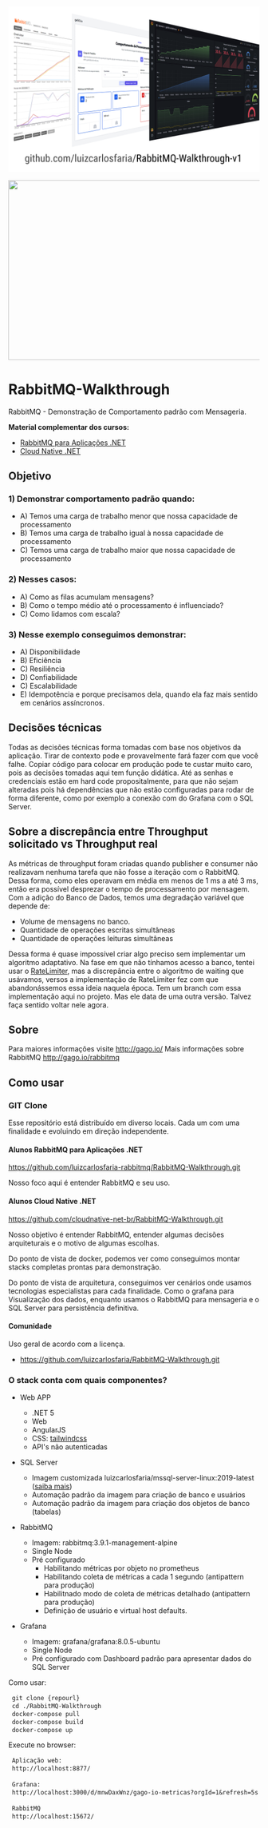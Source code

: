 


![image info](./RabbitMQ-Walkthrough-v1.png)

<p align="center">
  <a href="https://www.youtube.com/watch?v=dAsJn_HDi6U">
    <img width="640" height="360" src="https://j.gifs.com/r22qEL.gif">
  </a>
</p>

# RabbitMQ-Walkthrough

RabbitMQ - Demonstração de Comportamento padrão com Mensageria.

**Material complementar dos cursos:**

 - [RabbitMQ para Aplicações .NET](https://lp.gago.io/rabbitmq) 
 - [Cloud Native .NET](http://cloudnative.net.br/)
  
## Objetivo

### 1) Demonstrar comportamento padrão quando:

- A) Temos uma carga de trabalho menor que nossa capacidade de processamento
- B) Temos uma carga de trabalho igual à nossa capacidade de processamento 
- C) Temos uma carga de trabalho maior que nossa capacidade de processamento 

### 2) Nesses casos:
- A) Como as filas acumulam mensagens?
- B) Como o tempo médio até o processamento é influenciado?
- C) Como lidamos com escala?

### 3) Nesse exemplo conseguimos demonstrar:
- A) Disponibilidade
- B) Eficiência
- C) Resiliência
- D) Confiabilidade
- C) Escalabilidade
- E) Idempotência e porque precisamos dela, quando ela faz mais sentido em cenários assíncronos.

## Decisões técnicas

Todas as decisões técnicas forma tomadas com base nos objetivos da aplicação. 
Tirar de contexto pode e provavelmente fará  fazer com que você falhe.
Copiar código para colocar em produção pode te custar muito caro, pois as decisões tomadas aqui tem função didática.
Até as senhas e credenciais estão em hard code propositalmente, para que não sejam alteradas pois há dependências que não estão configuradas para rodar de forma diferente, como por exemplo a conexão com do Grafana com o SQL Server.

## Sobre a discrepância entre Throughput solicitado vs Throughput real

As métricas de throughput foram criadas quando publisher e consumer não realizavam nenhuma tarefa que não fosse a iteração com o RabbitMQ. Dessa forma, como eles operavam em média em menos de 1 ms a até 3 ms, então era possível desprezar o tempo de processamento por mensagem.
Com a adição do Banco de Dados, temos uma degradação variável que depende de:

 - Volume de mensagens no banco.
 - Quantidade de operações escritas simultâneas
 - Quantidade de operações leituras simultâneas

Dessa forma é quase impossível criar algo preciso sem implementar um algoritmo adaptativo. 
Na fase em que não tínhamos acesso a banco, tentei usar o [RateLimiter](https://github.com/David-Desmaisons/RateLimiter), mas a discrepância entre o algoritmo de waiting que usávamos, versos a implementação de RateLimiter fez com que abandonássemos essa ideia naquela época. Tem um branch com essa implementação aqui no projeto. Mas ele data de uma outra versão. Talvez faça sentido voltar nele agora.

## Sobre
Para maiores informações visite http://gago.io/
Mais informações sobre RabbitMQ http://gago.io/rabbitmq


## Como usar

### GIT Clone

Esse repositório está distribuído em diverso locais. Cada um com uma finalidade e evoluindo em direção independente.

#### Alunos RabbitMQ para Aplicações .NET

https://github.com/luizcarlosfaria-rabbitmq/RabbitMQ-Walkthrough.git

Nosso foco aqui é entender RabbitMQ e seu uso.

#### Alunos Cloud Native .NET

https://github.com/cloudnative-net-br/RabbitMQ-Walkthrough.git

Nosso objetivo é entender RabbitMQ, entender algumas decisões arquiteturais e o motivo de algumas escolhas.

Do ponto de vista de docker, podemos ver como conseguimos montar stacks completas prontas para demonstração.

Do ponto de vista de arquitetura, conseguimos ver cenários onde usamos tecnologias especialistas para cada finalidade. Como o grafana para Visualização dos dados, enquanto usamos o RabbitMQ para mensageria e o SQL Server para persistência definitiva.

#### Comunidade 

Uso geral de acordo com a licença.

- https://github.com/luizcarlosfaria/RabbitMQ-Walkthrough.git

### O stack conta com quais componentes?

- Web APP 
    - .NET 5
    - Web
    - AngularJS
    - CSS: [tailwindcss](https://tailwindcss.com/)
    - API's não autenticadas

- SQL Server
    - Imagem customizada luizcarlosfaria/mssql-server-linux:2019-latest ([saiba mais](https://gago.io/blog/projetos/mssql-server-linux/))
    - Automação padrão da imagem para criação de banco e usuários
    - Automação padrão da imagem para criação dos objetos de banco (tabelas)

- RabbitMQ 
    - Imagem: rabbitmq:3.9.1-management-alpine
    - Single Node
    - Pré configurado
      -  Habilitando métricas por objeto no prometheus
      -  Habilitando coleta de métricas a cada 1 segundo (antipattern para produção)
      -  Habilitnado modo de coleta de métricas detalhado  (antipattern para produção)
      -  Definição de usuário e virtual host defaults.

- Grafana
    - Imagem: grafana/grafana:8.0.5-ubuntu
    - Single Node
    - Pré configurado com Dashboard padrão para apresentar dados do SQL Server

Como usar:

     git clone {repourl}
     cd ./RabbitMQ-Walkthrough
     docker-compose pull
     docker-compose build
     docker-compose up
     
Execute no browser:
   
     Aplicação web:
     http://localhost:8877/
     
     Grafana:
     http://localhost:3000/d/mnwDaxWnz/gago-io-metricas?orgId=1&refresh=5s
     
     RabbitMQ
     http://localhost:15672/
